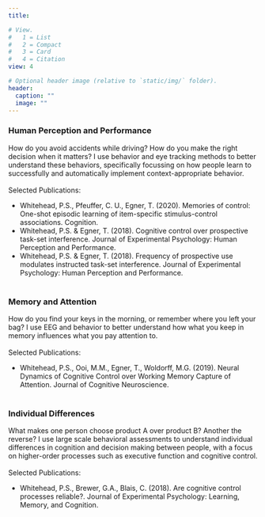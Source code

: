 ```yaml
---
title: 

# View.
#   1 = List
#   2 = Compact
#   3 = Card
#   4 = Citation
view: 4

# Optional header image (relative to `static/img/` folder).
header:
  caption: ""
  image: ""
---
```


### Human Perception and Performance
  How do you avoid accidents while driving? How do you make the right decision when it matters? I use behavior and eye tracking methods to better understand these behaviors, specifically focussing on how people learn to successfully and automatically implement context-appropriate behavior.
<br/><br/> 
Selected Publications:

  * Whitehead, P.S., Pfeuffer, C. U., Egner, T. (2020). Memories of control: One-shot episodic learning of item-specific stimulus-control associations. Cognition.
  * Whitehead, P.S. & Egner, T. (2018). Cognitive control over prospective task-set interference. Journal of Experimental Psychology: Human Perception and Performance.
  * Whitehead, P.S. & Egner, T. (2018). Frequency of prospective use modulates instructed task-set interference. Journal of Experimental Psychology: Human Perception and Performance.
<br/><br/>

### Memory and Attention
  How do you find your keys in the morning, or remember where you left your bag? I use EEG and behavior to better understand how what you keep in memory influences what you pay attention to.
<br/><br/> 
Selected Publications:
  
  * Whitehead, P.S., Ooi, M.M., Egner, T., Woldorff, M.G. (2019). Neural Dynamics of Cognitive Control over Working Memory Capture of Attention. Journal of Cognitive Neuroscience.
<br/><br/>

### Individual Differences
  What makes one person choose product A over product B? Another the reverse? I use large scale behavioral assessments to understand individual differences in cognition and decision making between people, with a focus on higher-order processes such as executive function and cognitive control.
<br/><br/> 
Selected Publications:
  
  * Whitehead, P.S., Brewer, G.A., Blais, C. (2018). Are cognitive control processes reliable?. Journal of Experimental Psychology: Learning, Memory, and Cognition.
<br/><br/>

